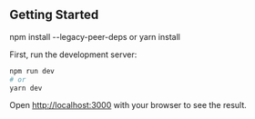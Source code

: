 ## Getting Started

npm install --legacy-peer-deps 
or
yarn install

First, run the development server:

```bash
npm run dev
# or
yarn dev
```

Open [http://localhost:3000](http://localhost:3000) with your browser to see the result.
